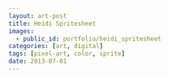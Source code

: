 ```yaml
---
layout: art-post
title: Heidi Spritesheet
images:
  - public_id: portfolio/heidi_spritesheet
categories: [art, digital]
tags: [pixel-art, color, sprite]
date: 2013-07-01
---
```

